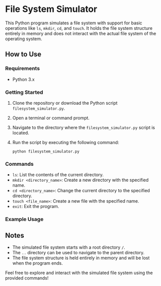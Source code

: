 # File System Simulator

This Python program simulates a file system with support for basic operations like `ls`, `mkdir`, `cd`, and `touch`. It holds the file system structure entirely in memory and does not interact with the actual file system of the operating system.

## How to Use

### Requirements
- Python 3.x

### Getting Started
1. Clone the repository or download the Python script `filesystem_simulator.py`.

2. Open a terminal or command prompt.

3. Navigate to the directory where the `filesystem_simulator.py` script is located.

4. Run the script by executing the following command:
    ```
    python filesystem_simulator.py
    ```

### Commands
- `ls`: List the contents of the current directory.
- `mkdir <directory_name>`: Create a new directory with the specified name.
- `cd <directory_name>`: Change the current directory to the specified directory.
- `touch <file_name>`: Create a new file with the specified name.
- `exit`: Exit the program.

### Example Usage


## Notes
- The simulated file system starts with a root directory `/`.
- The `..` directory can be used to navigate to the parent directory.
- The file system structure is held entirely in memory and will be lost when the program ends.

Feel free to explore and interact with the simulated file system using the provided commands!
